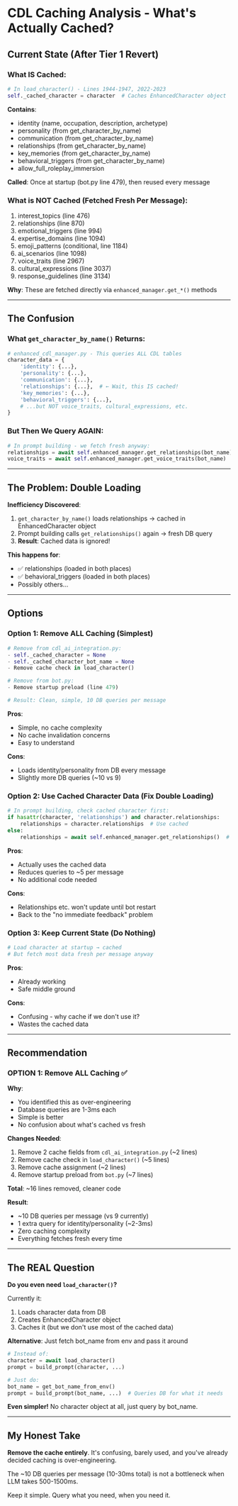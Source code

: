 # CDL Caching Analysis - What's Actually Cached?

## Current State (After Tier 1 Revert)

### What IS Cached:
```python
# In load_character() - Lines 1944-1947, 2022-2023
self._cached_character = character  # Caches EnhancedCharacter object
```

**Contains**:
- identity (name, occupation, description, archetype)
- personality (from get_character_by_name)
- communication (from get_character_by_name)
- relationships (from get_character_by_name)
- key_memories (from get_character_by_name)
- behavioral_triggers (from get_character_by_name)
- allow_full_roleplay_immersion

**Called**: Once at startup (bot.py line 479), then reused every message

### What is NOT Cached (Fetched Fresh Per Message):
1. interest_topics (line 476)
2. relationships (line 870)
3. emotional_triggers (line 994)
4. expertise_domains (line 1094)
5. emoji_patterns (conditional, line 1184)
6. ai_scenarios (line 1098)
7. voice_traits (line 2967)
8. cultural_expressions (line 3037)
9. response_guidelines (line 3134)

**Why**: These are fetched directly via `enhanced_manager.get_*()` methods

---

## The Confusion

### What `get_character_by_name()` Returns:
```python
# enhanced_cdl_manager.py - This queries ALL CDL tables
character_data = {
    'identity': {...},
    'personality': {...},
    'communication': {...},
    'relationships': {...},  # ← Wait, this IS cached!
    'key_memories': {...},
    'behavioral_triggers': {...},
    # ...but NOT voice_traits, cultural_expressions, etc.
}
```

### But Then We Query AGAIN:
```python
# In prompt building - we fetch fresh anyway:
relationships = await self.enhanced_manager.get_relationships(bot_name)  # Line 870
voice_traits = await self.enhanced_manager.get_voice_traits(bot_name)    # Line 2967
```

---

## The Problem: Double Loading

**Inefficiency Discovered**:
1. `get_character_by_name()` loads relationships → cached in EnhancedCharacter object
2. Prompt building calls `get_relationships()` again → fresh DB query
3. **Result**: Cached data is ignored!

**This happens for**:
- ✅ relationships (loaded in both places)
- ✅ behavioral_triggers (loaded in both places)
- Possibly others...

---

## Options

### Option 1: Remove ALL Caching (Simplest)
```python
# Remove from cdl_ai_integration.py:
- self._cached_character = None
- self._cached_character_bot_name = None
- Remove cache check in load_character()

# Remove from bot.py:
- Remove startup preload (line 479)

# Result: Clean, simple, 10 DB queries per message
```

**Pros**:
- Simple, no cache complexity
- No cache invalidation concerns
- Easy to understand

**Cons**:
- Loads identity/personality from DB every message
- Slightly more DB queries (~10 vs 9)

### Option 2: Use Cached Character Data (Fix Double Loading)
```python
# In prompt building, check cached character first:
if hasattr(character, 'relationships') and character.relationships:
    relationships = character.relationships  # Use cached
else:
    relationships = await self.enhanced_manager.get_relationships()  # Fallback
```

**Pros**:
- Actually uses the cached data
- Reduces queries to ~5 per message
- No additional code needed

**Cons**:
- Relationships etc. won't update until bot restart
- Back to the "no immediate feedback" problem

### Option 3: Keep Current State (Do Nothing)
```python
# Load character at startup → cached
# But fetch most data fresh per message anyway
```

**Pros**:
- Already working
- Safe middle ground

**Cons**:
- Confusing - why cache if we don't use it?
- Wastes the cached data

---

## Recommendation

### OPTION 1: Remove ALL Caching ✅

**Why**:
- You identified this as over-engineering
- Database queries are 1-3ms each
- Simple is better
- No confusion about what's cached vs fresh

**Changes Needed**:
1. Remove 2 cache fields from `cdl_ai_integration.py` (~2 lines)
2. Remove cache check in `load_character()` (~5 lines)
3. Remove cache assignment (~2 lines)
4. Remove startup preload from `bot.py` (~7 lines)

**Total**: ~16 lines removed, cleaner code

**Result**:
- ~10 DB queries per message (vs 9 currently)
- 1 extra query for identity/personality (~2-3ms)
- Zero caching complexity
- Everything fetches fresh every time

---

## The REAL Question

**Do you even need `load_character()`?**

Currently it:
1. Loads character data from DB
2. Creates EnhancedCharacter object
3. Caches it (but we don't use most of the cached data)

**Alternative**: Just fetch bot_name from env and pass it around
```python
# Instead of:
character = await load_character()
prompt = build_prompt(character, ...)

# Just do:
bot_name = get_bot_name_from_env()
prompt = build_prompt(bot_name, ...)  # Queries DB for what it needs
```

**Even simpler!** No character object at all, just query by bot_name.

---

## My Honest Take

**Remove the cache entirely**. It's confusing, barely used, and you've already decided caching is over-engineering.

The ~10 DB queries per message (10-30ms total) is not a bottleneck when LLM takes 500-1500ms.

Keep it simple. Query what you need, when you need it.
